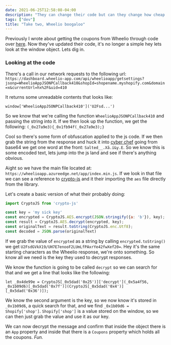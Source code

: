```yaml
---
date: 2021-06-25T12:58:08-04:00
description: "They can change their code but can they change how cheap I am?"
tags: ["dev"]
title: "Take two, Wheelio boogaloo"
---
```


Previously I wrote about getting the coupons from Wheelio through code over [here](/wheelio). Now they've updated their code, it's no longer a simple hey lets look at the window object. Lets dig in.

### Looking at the code
There's a call in our network requests to the following url:
`https://dashboard.wheelio-app.com/api/wheelioapp/getsettings?jsonp=WheelioAppJSONPCallback410&shopId=shopename.myshopify.com&domain=x&currentUrl=hx%2F&uid=410`

It returns some unreadable contents that looks like:
```
window['WheelioAppJSONPCallback410']('U2Fsd...')
```
So we know that we're calling the function `WheelioAppJSONPCallback410` and passing the string into it. If we then look up the function, we get the following: `(_0x27a9e3){_0x1fb94f(_0x27a9e3);}`

Cool so there's some form of obfuscation applied to the js code. If we then grab the string from the response and huck it into [cyber chef](https://gchq.github.io/CyberChef/) going from base64 we get one word at the front: `Salted__.Xã.í&y.E`. So we know this is some encoded text, lets jump into the js land and see if there's anything obvious.

Aight so we have the main file located at: `https://wheelioapp.azureedge.net/app/index.min.js`. If we look in that file we can see a reference to [crypto-js](https://github.com/brix/crypto-js/) and it their importing the `aes` file directly from the library.

Let's create a basic version of what their probably doing:
```javascript
import CryptoJS from 'crypto-js'

const key = 'my sick key'
const encrypted = CryptoJS.AES.encrypt(JSON.stringify({a: 'b'}), key);
const result = CryptoJS.AES.decrypt(encrypted, key);
const originalText = result.toString(CryptoJS.enc.Utf8);
const decoded = JSON.parse(originalText)
```

If we grab the value of `encrypted` as a string by calling `encrypted.toString()` we get `U2FsdGVkX19/UH7E7enooF2LUmLfPAxrYe42fwXef20=`. Hey it's the same starting characters as the Wheelio response, we're onto something. So know all we need is the key they used to decrypt responses.

We know the function is going to be called `decrypt` so we can search for that and we get a line that looks like the following:
```
let _0x4de99e = CryptoJS[_0x5dad('0x25')]['decrypt'](_0x5a4f56, _0x1b09d6)[_0x5dad('0x7f')](CryptoJS[_0x5dad('0x4')][_0x5dad('0x36')]);
```

We know the second argument is the key, so we now know it's stored in `_0x1b09d6`, a quick search for that, and we find `_0x1b09d6 = Shopify['shop']`. `Shopify['shop']` is a value stored on the window, so we can then just grab the value and use it as our key.

We can now decrypt the message and confirm that inside the object there is an `App` property and inside that there is a `Coupons` property which holds all the coupons. _Fun._ 